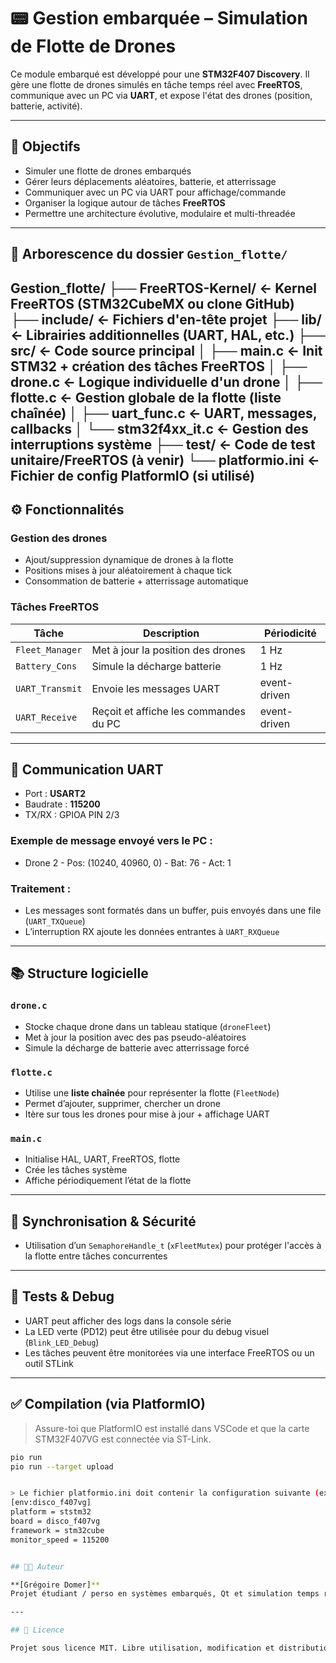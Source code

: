 # 📟 Gestion embarquée – Simulation de Flotte de Drones

Ce module embarqué est développé pour une **STM32F407 Discovery**. Il gère une flotte de drones simulés en tâche temps réel avec **FreeRTOS**, communique avec un PC via **UART**, et expose l'état des drones (position, batterie, activité).

---

## 🎯 Objectifs

- Simuler une flotte de drones embarqués
- Gérer leurs déplacements aléatoires, batterie, et atterrissage
- Communiquer avec un PC via UART pour affichage/commande
- Organiser la logique autour de tâches **FreeRTOS**
- Permettre une architecture évolutive, modulaire et multi-threadée

---

## 📁 Arborescence du dossier `Gestion_flotte/`

Gestion_flotte/
├── FreeRTOS-Kernel/        <- Kernel FreeRTOS (STM32CubeMX ou clone GitHub)
├── include/                <- Fichiers d'en-tête projet
├── lib/                    <- Librairies additionnelles (UART, HAL, etc.)
├── src/                    <- Code source principal
│   ├── main.c              <- Init STM32 + création des tâches FreeRTOS
│   ├── drone.c             <- Logique individuelle d'un drone
│   ├── flotte.c            <- Gestion globale de la flotte (liste chaînée)
│   ├── uart_func.c         <- UART, messages, callbacks
│   └── stm32f4xx_it.c      <- Gestion des interruptions système
├── test/                   <- Code de test unitaire/FreeRTOS (à venir)
└── platformio.ini          <- Fichier de config PlatformIO (si utilisé)
---

## ⚙️ Fonctionnalités

### Gestion des drones

- Ajout/suppression dynamique de drones à la flotte
- Positions mises à jour aléatoirement à chaque tick
- Consommation de batterie + atterrissage automatique

### Tâches FreeRTOS

| Tâche                 | Description                               | Périodicité  |
|----------------------|-------------------------------------------|--------------|
| `Fleet_Manager`      | Met à jour la position des drones         | 1 Hz         |
| `Battery_Cons`       | Simule la décharge batterie               | 1 Hz         |
| `UART_Transmit`      | Envoie les messages UART                  | event-driven |
| `UART_Receive`       | Reçoit et affiche les commandes du PC     | event-driven |

---

## 🔌 Communication UART

- Port : **USART2**
- Baudrate : **115200**
- TX/RX : GPIOA PIN 2/3

### Exemple de message envoyé vers le PC :
- Drone 2 - Pos: (10240, 40960, 0) - Bat: 76 - Act: 1


### Traitement :

- Les messages sont formatés dans un buffer, puis envoyés dans une file (`UART_TXQueue`)
- L’interruption RX ajoute les données entrantes à `UART_RXQueue`

---

## 📚 Structure logicielle

### `drone.c`

- Stocke chaque drone dans un tableau statique (`droneFleet`)
- Met à jour la position avec des pas pseudo-aléatoires
- Simule la décharge de batterie avec atterrissage forcé

### `flotte.c`

- Utilise une **liste chaînée** pour représenter la flotte (`FleetNode`)
- Permet d’ajouter, supprimer, chercher un drone
- Itère sur tous les drones pour mise à jour + affichage UART

### `main.c`

- Initialise HAL, UART, FreeRTOS, flotte
- Crée les tâches système
- Affiche périodiquement l’état de la flotte

---

## 🔐 Synchronisation & Sécurité

- Utilisation d’un `SemaphoreHandle_t` (`xFleetMutex`) pour protéger l'accès à la flotte entre tâches concurrentes

---

## 🧪 Tests & Debug

- UART peut afficher des logs dans la console série
- La LED verte (PD12) peut être utilisée pour du debug visuel (`Blink_LED_Debug`)
- Les tâches peuvent être monitorées via une interface FreeRTOS ou un outil STLink

---

## ✅ Compilation (via PlatformIO)

> Assure-toi que PlatformIO est installé dans VSCode et que la carte STM32F407VG est connectée via ST-Link.

```bash
pio run
pio run --target upload


> Le fichier platformio.ini doit contenir la configuration suivante (exemple) :
[env:disco_f407vg]
platform = ststm32
board = disco_f407vg
framework = stm32cube
monitor_speed = 115200


## 🧑‍💻 Auteur

**[Grégoire Domer]**  
Projet étudiant / perso en systèmes embarqués, Qt et simulation temps réel

---

## 📄 Licence

Projet sous licence MIT. Libre utilisation, modification et distribution.
